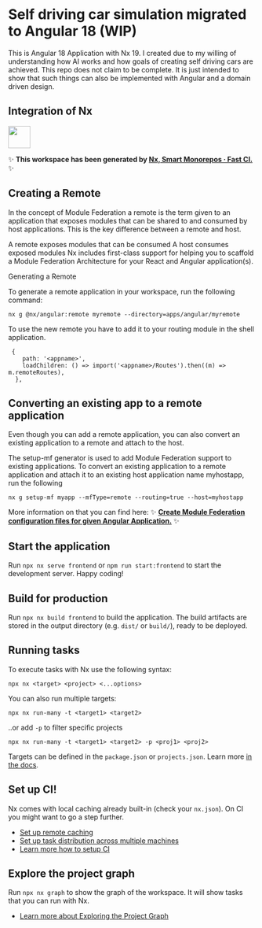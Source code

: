 # Self driving car simulation migrated to Angular 18 (WIP) 

This is Angular 18 Application with Nx 19. I created due to my willing of understanding how AI works and 
how goals of creating self driving cars are achieved. This repo does not claim to be complete. 
It is just intended to show that such things can also be implemented with Angular and a domain driven design. 


## Integration of Nx

<a alt="Nx logo" href="https://nx.dev" target="_blank" rel="noreferrer"><img src="https://raw.githubusercontent.com/nrwl/nx/master/images/nx-logo.png" width="45"></a>

✨ **This workspace has been generated by [Nx, Smart Monorepos · Fast CI.](https://nx.dev)** ✨

## Creating a Remote

In the concept of Module Federation a remote is the term given to an application that exposes modules that can be shared to and consumed by host applications.
This is the key difference between a remote and host.

A remote exposes modules that can be consumed
A host consumes exposed modules
Nx includes first-class support for helping you to scaffold a Module Federation Architecture for your React and Angular application(s).

Generating a Remote

To generate a remote application in your workspace, run the following command:

```
nx g @nx/angular:remote myremote --directory=apps/angular/myremote
```
To use the new remote you have to add it to your routing module in the shell application.

```
 {
    path: '<appname>',
    loadChildren: () => import('<appname>/Routes').then((m) => m.remoteRoutes),
  },
```

## Converting an existing app to a remote application

Even though you can add a remote application, you can also convert an existing application to a 
remote and attach to the host.

The setup-mf generator is used to add Module Federation support to existing applications.
To convert an existing application to a remote application and attach it to an existing host application name myhostapp, run the following
```
nx g setup-mf myapp --mfType=remote --routing=true --host=myhostapp
```
More information on that you can find here: ✨ **[Create Module Federation configuration files for given Angular Application.](https://nx.dev/nx-api/angular/generators/setup-mf)** ✨


## Start the application

Run `npx nx serve frontend` or `npm run start:frontend`  to start the development server. Happy coding!

## Build for production

Run `npx nx build frontend` to build the application. The build artifacts are stored in the output directory (e.g. `dist/` or `build/`), ready to be deployed.

## Running tasks

To execute tasks with Nx use the following syntax:

```
npx nx <target> <project> <...options>
```

You can also run multiple targets:

```
npx nx run-many -t <target1> <target2>
```

..or add `-p` to filter specific projects

```
npx nx run-many -t <target1> <target2> -p <proj1> <proj2>
```

Targets can be defined in the `package.json` or `projects.json`. Learn more [in the docs](https://nx.dev/features/run-tasks).

## Set up CI!

Nx comes with local caching already built-in (check your `nx.json`). On CI you might want to go a step further.

- [Set up remote caching](https://nx.dev/features/share-your-cache)
- [Set up task distribution across multiple machines](https://nx.dev/nx-cloud/features/distribute-task-execution)
- [Learn more how to setup CI](https://nx.dev/recipes/ci)

## Explore the project graph

Run `npx nx graph` to show the graph of the workspace.
It will show tasks that you can run with Nx.

- [Learn more about Exploring the Project Graph](https://nx.dev/core-features/explore-graph)

